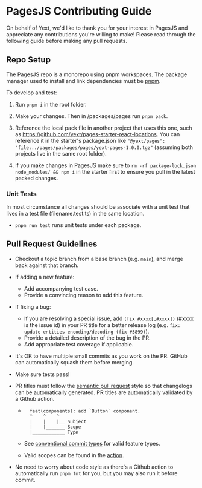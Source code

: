 # PagesJS Contributing Guide

On behalf of Yext, we'd like to thank you for your interest in PagesJS and appreciate any contributions you're willing to make! Please read through the following guide before making any pull requests.

## Repo Setup

The PagesJS repo is a monorepo using pnpm workspaces. The package manager used to install and link dependencies must be [pnpm](https://pnpm.io/).

To develop and test:

1. Run `pnpm i` in the root folder.

2. Make your changes. Then in /packages/pages run `pnpm pack`.

3. Reference the local pack file in another project that uses this one, such as https://github.com/yext/pages-starter-react-locations. You can reference it in the starter's package.json like `"@yext/pages": "file:../pages/packages/pages/yext-pages-1.0.0.tgz"` (assuming both projects live in the same root folder).

4. If you make changes in PagesJS make sure to `rm -rf package-lock.json node_modules/ && npm i` in the starter first to ensure you pull in the latest packed changes.

### Unit Tests

In most circumstance all changes should be associate with a unit test that lives in a test file (filename.test.ts) in the same location.

- `pnpm run test` runs unit tests under each package.

## Pull Request Guidelines

- Checkout a topic branch from a base branch (e.g. `main`), and merge back against that branch.

- If adding a new feature:

  - Add accompanying test case.
  - Provide a convincing reason to add this feature.

- If fixing a bug:

  - If you are resolving a special issue, add `(fix #xxxx[,#xxxx])` (#xxxx is the issue id) in your PR title for a better release log (e.g. `fix: update entities encoding/decoding (fix #3899)`).
  - Provide a detailed description of the bug in the PR.
  - Add appropriate test coverage if applicable.

- It's OK to have multiple small commits as you work on the PR. GitHub can automatically squash them before merging.

- Make sure tests pass!

- PR titles must follow the [semantic pull request](https://github.com/marketplace/actions/semantic-pull-request) style so that changelogs can be automatically generated. PR titles are automatically validated by a Github action.

  - ```
      feat(components): add `Button` component.
      ^    ^    ^
      |    |    |__ Subject
      |    |_______ Scope
      |____________ Type

    ```

  - See [conventional commit types](https://github.com/commitizen/conventional-commit-types/blob/master/index.json) for valid feature types.
  - Valid scopes can be found in the [action](https://github.com/yext/pages/blob/main/.github/workflows/semantic-pull-request.yml).

- No need to worry about code style as there's a Github action to automatically run `pnpm fmt` for you, but you may also run it before commit.
